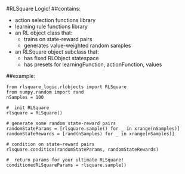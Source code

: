 #RLSquare Logic!
##contains:
- action selection functions library
- learning rule functions library
- an RL object class that:
    - trains on state-reward pairs
    - generates value-weighted random samples
- an RLSquare object subclass that:
    - has fixed RLObject statespace
    - has presets for learningFunction, actionFunction, values


##example:
```
from rlsquare_logic.rlobjects import RLSquare
from numpy.random import rand
nSamples = 100

#  init RLSquare
rlsquare = RLSquare()

# generate some random state-reward pairs
randomStateParams = [rlsquare.sample() for _ in xrange(nSamples)]
randomStateRewards = [rand(nSamples) for _ in xrange(nSamples)]

# condition on state-reward pairs
rlsquare.condition(randomStateParams, randomStateRewards)

#  return params for your ultimate RLSquare!
conditionedRLSquareParams = rlsquare.sample()
```
